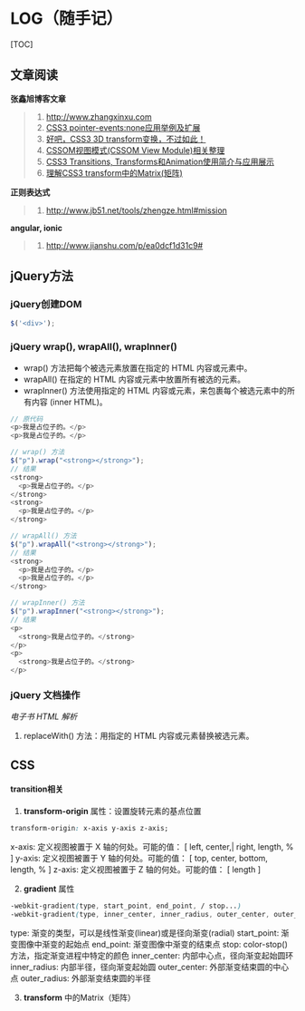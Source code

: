 # LOG（随手记）

[TOC]

## 文章阅读

**张鑫旭博客文章**

>1.  http://www.zhangxinxu.com
>1.  [CSS3 pointer-events:none应用举例及扩展](http://www.zhangxinxu.com/wordpress/2011/12/css3-pointer-events-none-javascript/)
>3. [好吧，CSS3 3D transform变换，不过如此！](http://www.zhangxinxu.com/wordpress/2012/09/css3-3d-transform-perspective-animate-transition/)
>4. [CSSOM视图模式(CSSOM View Module)相关整理](http://www.zhangxinxu.com/wordpress/?p=1907)
>5. [CSS3 Transitions, Transforms和Animation使用简介与应用展示](http://www.zhangxinxu.com/wordpress/?p=1268)
>6. [理解CSS3 transform中的Matrix(矩阵)](http://www.zhangxinxu.com/wordpress/?p=2427)

**正则表达式**

>1. http://www.jb51.net/tools/zhengze.html#mission

**angular, ionic**
>1. http://www.jianshu.com/p/ea0dcf1d31c9#

## jQuery方法

### jQuery创建DOM

``` js
$('<div>');
```
### jQuery wrap(), wrapAll(), wrapInner()

- wrap() 方法把每个被选元素放置在指定的 HTML 内容或元素中。
- wrapAll() 在指定的 HTML 内容或元素中放置所有被选的元素。
- wrapInner() 方法使用指定的 HTML 内容或元素，来包裹每个被选元素中的所有内容 (inner HTML)。

``` js
// 原代码
<p>我是占位子的。</p>
<p>我是占位子的。</p>

// wrap() 方法
$("p").wrap("<strong></strong>");
// 结果
<strong>
  <p>我是占位子的。</p>
</strong>
<strong>
  <p>我是占位子的。</p>
</strong>

// wrapAll() 方法
$("p").wrapAll("<strong></strong>");
// 结果
<strong>
  <p>我是占位子的。</p>
  <p>我是占位子的。</p>
</strong>

// wrapInner() 方法
$("p").wrapInner("<strong></strong>");
// 结果
<p>
  <strong>我是占位子的。</strong>
</p>
<p>
  <strong>我是占位子的。</strong>
</p>
```

### jQuery 文档操作

*电子书 HTML 解析*
1. replaceWith() 方法：用指定的 HTML 内容或元素替换被选元素。

## CSS

#### transition相关

1. **transform-origin** 属性：设置旋转元素的基点位置
``` css
transform-origin: x-axis y-axis z-axis;
```
x-axis: 定义视图被置于 X 轴的何处。可能的值：
[ left, center,| right, length, % ]
y-axis: 定义视图被置于 Y 轴的何处。可能的值：
[ top, center, bottom, length, % ]
z-axis: 定义视图被置于 Z 轴的何处。可能的值：
[ length ]

2. **gradient** 属性
``` css
-webkit-gradient(type, start_point, end_point, / stop...)
-webkit-gradient(type, inner_center, inner_radius, outer_center, outer_radius, / stop...)
```
type:	渐变的类型，可以是线性渐变(linear)或是径向渐变(radial)
start_point:	渐变图像中渐变的起始点
end_point:	渐变图像中渐变的结束点
stop:	color-stop()方法，指定渐变进程中特定的颜色
inner_center:	内部中心点，径向渐变起始圆环
inner_radius:	内部半径，径向渐变起始圆
outer_center:	外部渐变结束圆的中心点
outer_radius:	外部渐变结束圆的半径

3. **transform**  中的Matrix（矩阵）
















